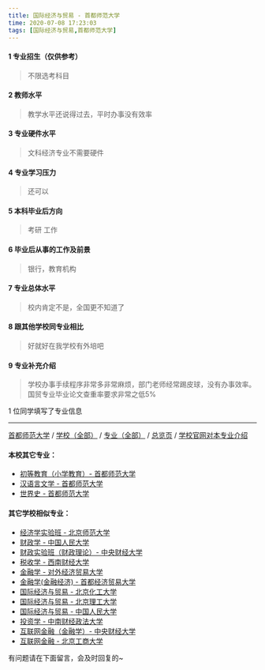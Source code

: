 ```yaml
---
title: 国际经济与贸易 - 首都师范大学
time: 2020-07-08 17:23:03
tags: [国际经济与贸易,首都师范大学]
---
```

#### 1 专业招生（仅供参考）  
> 不限选考科目 

#### 2 教师水平
> 教学水平还说得过去，平时办事没有效率


#### 3 专业硬件水平
> 文科经济专业不需要硬件


#### 4 专业学习压力
> 还可以


#### 5 本科毕业后方向
> 考研 工作


#### 6 毕业后从事的工作及前景
> 银行，教育机构


#### 7 专业总体水平
> 校内肯定不是，全国更不知道了


#### 8 跟其他学校同专业相比
> 好就好在我学校有外培吧


#### 9 专业补充介绍
> 学校办事手续程序非常多非常麻烦，部门老师经常踢皮球，没有办事效率。国贸专业毕业论文查重率要求非常之低5%

1 位同学填写了专业信息
***
[首都师范大学](https://univgo.github.io/2020/07/08/首都师范大学) / [学校（全部）](https://univgo.github.io/2020/07/09/学校汇总页) / [专业（全部）](https://univgo.github.io/2020/07/09/专业汇总页) / [总览页](https://univgo.github.io/2020/07/09/总览) / [学校官网对本专业介绍]()
#### 本校其它专业：
- [初等教育（小学教育）- 首都师范大学](https://univgo.github.io/2020/07/08/初等教育（小学教育）%20-%20首都师范大学)
- [汉语言文学 - 首都师范大学](https://univgo.github.io/2020/07/08/汉语言文学%20-%20首都师范大学)
- [世界史 - 首都师范大学](https://univgo.github.io/2020/07/08/世界史%20-%20首都师范大学)
#### 其它学校相似专业：
- [经济学实验班 - 北京师范大学](https://univgo.github.io/2020/07/08/经济学实验班%20-%20北京师范大学)
- [财政学 - 中国人民大学](https://univgo.github.io/2020/07/08/财政学%20-%20中国人民大学)
- [财政实验班（财政理论）- 中央财经大学](https://univgo.github.io/2020/07/08/财政实验班（财政理论）-%20%20中央财经大学)
- [税收学 - 西南财经大学](https://univgo.github.io/2020/07/08/税收学%20-%20西南财经大学)
- [金融学 - 对外经济贸易大学](https://univgo.github.io/2020/07/08/金融学%20-%20对外经济贸易大学)
- [金融学(金融经济) - 首都经济贸易大学](https://univgo.github.io/2020/07/08/金融学(金融经济)%20-%20首都经济贸易大学)
- [国际经济与贸易 - 北京化工大学](https://univgo.github.io/2020/07/08/国际经济与贸易%20-%20北京化工大学)
- [国际经济与贸易 - 北京理工大学](https://univgo.github.io/2020/07/08/国际经济与贸易%20-%20北京理工大学)
- [国际经济与贸易 - 中国人民大学](https://univgo.github.io/2020/07/08/国际经济与贸易%20-%20中国人民大学)
- [投资学 - 中南财经政法大学](https://univgo.github.io/2020/07/08/投资学%20-%20中南财经政法大学)
- [互联网金融（金融学）- 中央财经大学](https://univgo.github.io/2020/07/08/互联网金融（金融学）-%20%20中央财经大学)
- [互联网金融 - 北京工商大学](https://univgo.github.io/2020/07/08/互联网金融%20-%20北京工商大学)


有问题请在下面留言，会及时回复的~
